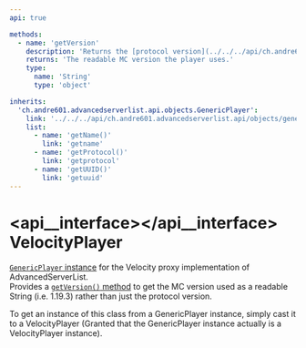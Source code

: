 ```yaml
---
api: true

methods:
  - name: 'getVersion'
    description: 'Returns the [protocol version](../../../api/ch.andre601.advancedserverlist.api/objects/genericplayer.md#getprotocol) of the player in a readable MC version format (i.e. 1.19.3).'
    returns: 'The readable MC version the player uses.'
    type:
      name: 'String'
      type: 'object'

inherits:
  'ch.andre601.advancedserverlist.api.objects.GenericPlayer':
    link: '../../../api/ch.andre601.advancedserverlist.api/objects/genericplayer.md'
    list:
      - name: 'getName()'
        link: 'getname'
      - name: 'getProtocol()'
        link: 'getprotocol'
      - name: 'getUUID()'
        link: 'getuuid'
---
```


# <api__interface></api__interface> VelocityPlayer

[`GenericPlayer` instance](../../../api/ch.andre601.advancedserverlist.api/objects/genericplayer.md) for the Velocity proxy implementation of AdvancedServerList.  
Provides a [`getVersion()` method](#getversion) to get the MC version used as a readable String (i.e. 1.19.3) rather than just the protocol version.

To get an instance of this class from a GenericPlayer instance, simply cast it to a VelocityPlayer (Granted that the GenericPlayer instance actually is a VelocityPlayer instance).